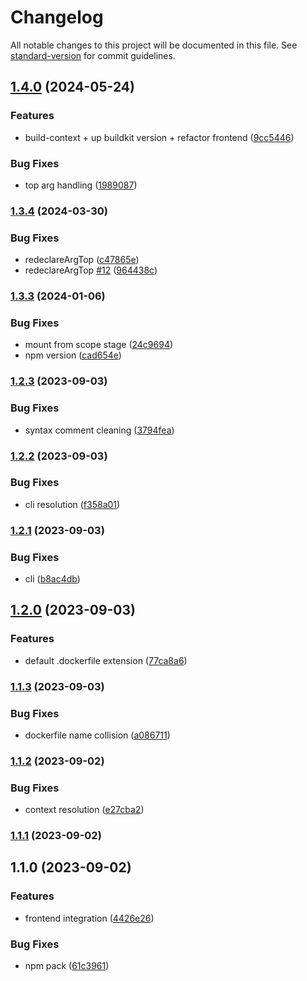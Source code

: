 # Changelog

All notable changes to this project will be documented in this file. See [standard-version](https://github.com/conventional-changelog/standard-version) for commit guidelines.

## [1.4.0](https://codeberg.org/devthefuture/dockerfile-x/compare/v1.3.4...v1.4.0) (2024-05-24)


### Features

* build-context + up buildkit version + refactor frontend ([9cc5446](https://codeberg.org/devthefuture/dockerfile-x/commit/9cc544658bb1f39d592df1d4b4ef5583392b159c))


### Bug Fixes

* top arg handling ([1989087](https://codeberg.org/devthefuture/dockerfile-x/commit/19890870967b384b9b30e5638718c1d5dc764dab))

### [1.3.4](https://codeberg.org/devthefuture/dockerfile-x/compare/v1.3.3...v1.3.4) (2024-03-30)


### Bug Fixes

* redeclareArgTop ([c47865e](https://codeberg.org/devthefuture/dockerfile-x/commit/c47865e64d0c008373776edd7a757569e1a55403))
* redeclareArgTop [#12](https://codeberg.org/devthefuture/dockerfile-x/issues/12) ([964438c](https://codeberg.org/devthefuture/dockerfile-x/commit/964438c0781ade1278a9fccbca7106ba91722d55))

### [1.3.3](https://codeberg.org/devthefuture/dockerfile-x/compare/v1.3.2...v1.3.3) (2024-01-06)


### Bug Fixes

* mount from scope stage ([24c9694](https://codeberg.org/devthefuture/dockerfile-x/commit/24c96945abb71076ea2c400491946c0f417a7cfb))
* npm version ([cad654e](https://codeberg.org/devthefuture/dockerfile-x/commit/cad654e2ed319a7471788ac75d70320e88d6328c))

### [1.2.3](https://codeberg.org/devthefuture/dockerfile-x/compare/v1.2.2...v1.2.3) (2023-09-03)


### Bug Fixes

* syntax comment cleaning ([3794fea](https://codeberg.org/devthefuture/dockerfile-x/commit/3794fea0beebf2df0c9a2d7a123bb0942ef0c4f1))

### [1.2.2](https://codeberg.org/devthefuture/dockerfile-x/compare/v1.2.1...v1.2.2) (2023-09-03)


### Bug Fixes

* cli resolution ([f358a01](https://codeberg.org/devthefuture/dockerfile-x/commit/f358a0198d4628302d32628edb23baa65bce5458))

### [1.2.1](https://codeberg.org/devthefuture/dockerfile-x/compare/v1.2.0...v1.2.1) (2023-09-03)


### Bug Fixes

* cli ([b8ac4db](https://codeberg.org/devthefuture/dockerfile-x/commit/b8ac4dbd239fe8935b7df8db1b2f54787b23e380))

## [1.2.0](https://codeberg.org/devthefuture/dockerfile-x/compare/v1.1.3...v1.2.0) (2023-09-03)


### Features

* default .dockerfile extension ([77ca8a6](https://codeberg.org/devthefuture/dockerfile-x/commit/77ca8a6e60d601aa03e59186e186082f3d9a90c9))

### [1.1.3](https://codeberg.org/devthefuture/dockerfile-x/compare/v1.1.2...v1.1.3) (2023-09-03)


### Bug Fixes

* dockerfile name collision ([a086711](https://codeberg.org/devthefuture/dockerfile-x/commit/a0867112896fcdc2135f11c02c15ac7959667947))

### [1.1.2](https://codeberg.org/devthefuture/dockerfile-x/compare/v1.1.1...v1.1.2) (2023-09-02)


### Bug Fixes

* context resolution ([e27cba2](https://codeberg.org/devthefuture/dockerfile-x/commit/e27cba255f9ee917e2d9122c6573a77d4d96aec3))

### [1.1.1](https://codeberg.org/devthefuture/dockerfile-x/compare/v1.1.0...v1.1.1) (2023-09-02)

## 1.1.0 (2023-09-02)


### Features

* frontend integration ([4426e26](https://codeberg.org/devthefuture/dockerfile-x/commit/4426e2640d5e6e942ddc8ca40a0edb79ef79ac4a))


### Bug Fixes

* npm pack ([61c3961](https://codeberg.org/devthefuture/dockerfile-x/commit/61c3961bac1c7218ae7517872ce74a9d716f4416))
